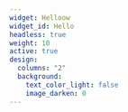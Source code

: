 ```yaml
---
widget: Helloow
widget_id: Hello
headless: true
weight: 10
active: true
design:
  columns: "2"
  background:
    text_color_light: false
    image_darken: 0
---
```

